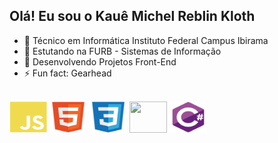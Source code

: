 ## Olá! Eu sou o Kauê Michel Reblin Kloth

- 🔭 Técnico em Informática Instituto Federal Campus Ibirama
- 🌱 Estutando na FURB - Sistemas de Informação
- 🎇 Desenvolvendo Projetos Front-End
- ⚡ Fun fact: Gearhead

<div style="display: inline_block"><br>
  <img align="center" height="50" width="60" src="https://raw.githubusercontent.com/devicons/devicon/master/icons/javascript/javascript-plain.svg">
  <img align="center" height="50" width="60" src="https://raw.githubusercontent.com/devicons/devicon/master/icons/html5/html5-original.svg">
  <img align="center" height="50" width="60" src="https://raw.githubusercontent.com/devicons/devicon/master/icons/css3/css3-original.svg">
  <img align="center" height="50" width="60" src="https://cdn.jsdelivr.net/gh/devicons/devicon@latest/icons/java/java-original-wordmark.svg">
  <img align="center" height="50" width="60" src="https://raw.githubusercontent.com/devicons/devicon/master/icons/csharp/csharp-original.svg">
  

          
  
          

</div>
